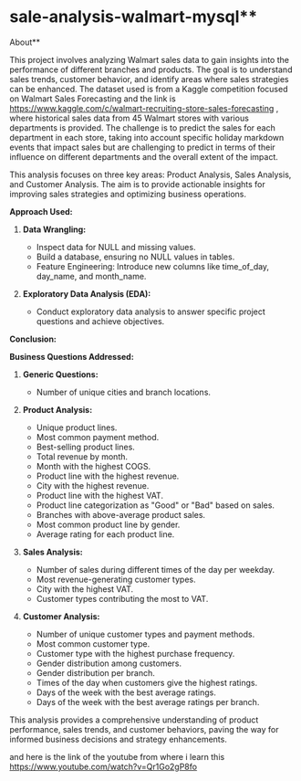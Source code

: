 # sale-analysis-walmart-mysql**
About**

This project involves analyzing Walmart sales data to gain insights into the performance of different branches and products. The goal is to understand sales trends, customer behavior, and identify areas where sales strategies can be enhanced. The dataset used is from a Kaggle competition focused on Walmart Sales Forecasting and the link is https://www.kaggle.com/c/walmart-recruiting-store-sales-forecasting , where historical sales data from 45 Walmart stores with various departments is provided. The challenge is to predict the sales for each department in each store, taking into account specific holiday markdown events that impact sales but are challenging to predict in terms of their influence on different departments and the overall extent of the impact.

This analysis focuses on three key areas: Product Analysis, Sales Analysis, and Customer Analysis. The aim is to provide actionable insights for improving sales strategies and optimizing business operations.

**Approach Used:**
1. **Data Wrangling:**
   - Inspect data for NULL and missing values.
   - Build a database, ensuring no NULL values in tables.
   - Feature Engineering: Introduce new columns like time_of_day, day_name, and month_name.

2. **Exploratory Data Analysis (EDA):**
   - Conduct exploratory data analysis to answer specific project questions and achieve objectives.

**Conclusion:**

**Business Questions Addressed:**

1. **Generic Questions:**
   - Number of unique cities and branch locations.

2. **Product Analysis:**
   - Unique product lines.
   - Most common payment method.
   - Best-selling product lines.
   - Total revenue by month.
   - Month with the highest COGS.
   - Product line with the highest revenue.
   - City with the highest revenue.
   - Product line with the highest VAT.
   - Product line categorization as "Good" or "Bad" based on sales.
   - Branches with above-average product sales.
   - Most common product line by gender.
   - Average rating for each product line.

3. **Sales Analysis:**
   - Number of sales during different times of the day per weekday.
   - Most revenue-generating customer types.
   - City with the highest VAT.
   - Customer types contributing the most to VAT.

4. **Customer Analysis:**
   - Number of unique customer types and payment methods.
   - Most common customer type.
   - Customer type with the highest purchase frequency.
   - Gender distribution among customers.
   - Gender distribution per branch.
   - Times of the day when customers give the highest ratings.
   - Days of the week with the best average ratings.
   - Days of the week with the best average ratings per branch.

This analysis provides a comprehensive understanding of product performance, sales trends, and customer behaviors, paving the way for informed business decisions and strategy enhancements.

and here is the link of the youtube from where i learn this https://www.youtube.com/watch?v=Qr1Go2gP8fo 
